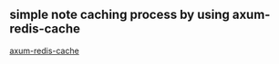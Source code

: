 ## simple note caching process by using **axum-redis-cache**


[axum-redis-cache](https://github.com/lyh4215/axum-redis-cache)